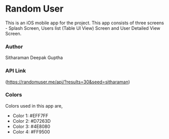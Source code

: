 # Random User
This is an iOS mobile app for the project. This app consists of three screens - Splash Screen, Users list (Table UI View) Screen and User Detailed View Screen.

### Author
Sitharaman Deepak Guptha

### API Link
(https://randomuser.me/api/?results=30&seed=sitharaman)

### Colors
Colors used in this app are,
* Color 1: #EFF7FF
* Color 2: #D7263D
* Color 3: #4E8080
* Color 4: #FF9500